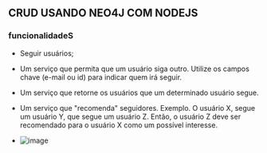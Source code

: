 ## CRUD USANDO NEO4J COM NODEJS

### funcionalidadeS
- Seguir usuários;
- Um serviço que permita que um usuário siga outro. Utilize os campos chave (e-mail ou id) para indicar quem irá seguir.
- Um serviço que retorne os usuários que um determinado usuário segue.
- Um serviço que "recomenda" seguidores. Exemplo. O usuário X, segue um usuário Y, que segue um usuário Z. Então, o usuário Z deve ser recomendado para o usuário X como um possível interesse.

- ![image](https://github.com/JenniferSilva46/miniprojeto-backend-crud-cache/assets/50267875/548dce0e-eb36-4428-b013-b10f20947809)
